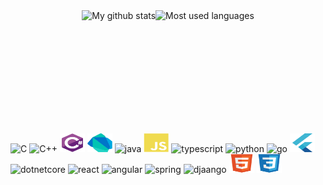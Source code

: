 <div style="display: flex; align-items: center; justify-content: center">
    <img
        alt="My github stats"
        height="180rem"
        src="https://github-readme-stats.vercel.app/api?username=henriquerborba&count_private=true&show_icons=true&theme=dracula"
    />
    <img
        alt="Most used languages"
        height="180rem"
        src="https://github-readme-stats.vercel.app/api/top-langs/?username=henriquerborba&theme=dracula&layout=compact&langs_count=8"
    />
</div>

<div style="display: inline_block">
    <br />
    <img
        alt="C"
        height="30"
        width="40"
        src="https://cdn.jsdelivr.net/gh/devicons/devicon/icons/c/c-original.svg"
    />
    <img
        alt="C++"
        height="30"
        width="40"
        src="https://cdn.jsdelivr.net/gh/devicons/devicon/icons/cplusplus/cplusplus-original.svg"
    />
    <img
        alt="CSHARP"
        height="30"
        width="40"
        src="https://raw.githubusercontent.com/devicons/devicon/master/icons/csharp/csharp-original.svg"
    />
    <img
        alt="dart"
        height="30"
        width="40"
        src="https://raw.githubusercontent.com/devicons/devicon/master/icons/dart/dart-original.svg"
    />
    <img
        alt="java"
        height="30"
        width="40"
        src="https://cdn.jsdelivr.net/gh/devicons/devicon/icons/java/java-original-wordmark.svg"
    />
    <img
        alt="javascript"
        height="30"
        width="40"
        src="https://raw.githubusercontent.com/devicons/devicon/master/icons/javascript/javascript-plain.svg"
    />
    <img
        alt="typescript"
        height="30"
        width="40"
        src="https://cdn.jsdelivr.net/gh/devicons/devicon/icons/typescript/typescript-original.svg"
    />
    <img
        alt="python"
        height="30"
        width="40"
        src="https://cdn.jsdelivr.net/gh/devicons/devicon/icons/python/python-original-wordmark.svg"
    />
    <img
        alt="go"
        height="30"
        width="40"
        src="https://cdn.jsdelivr.net/gh/devicons/devicon/icons/go/go-original-wordmark.svg"
    />
    <img
        alt="flutter"
        height="30"
        width="40"
        src="https://raw.githubusercontent.com/devicons/devicon/master/icons/flutter/flutter-original.svg"
    />
    <img
        alt="dotnetcore"
        height="30"
        width="40"
        src="https://cdn.jsdelivr.net/gh/devicons/devicon/icons/dotnetcore/dotnetcore-original.svg"
    />
    <img
        alt="react"
        height="30"
        width="40"
        src="https://cdn.jsdelivr.net/gh/devicons/devicon/icons/react/react-original.svg"
    />
    <img
        alt="angular"
        height="30"
        width="40"
        src="https://cdn.jsdelivr.net/gh/devicons/devicon/icons/angularjs/angularjs-original.svg"
    />
    <img
        alt="spring"
        height="30"
        width="40"
        src="https://cdn.jsdelivr.net/gh/devicons/devicon/icons/spring/spring-original.svg"
    />
    <img
        alt="djaango"
        height="30"
        width="40"
        src="https://cdn.jsdelivr.net/gh/devicons/devicon/icons/django/django-plain.svg"
    />
    <img
        alt="HTML"
        height="30"
        width="40"
        src="https://raw.githubusercontent.com/devicons/devicon/master/icons/html5/html5-original.svg"
    />
    <img
        alt="CSS"
        height="30"
        width="40"
        src="https://raw.githubusercontent.com/devicons/devicon/master/icons/css3/css3-original.svg"
    />
</div>
